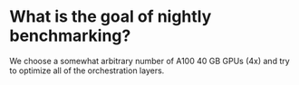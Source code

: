 # What is the goal of nightly benchmarking?

We choose a somewhat arbitrary number of A100 40 GB GPUs (4x) and try to optimize all of the orchestration layers.